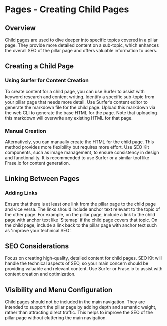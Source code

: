 # Pages - Creating Child Pages

## Overview
Child pages are used to dive deeper into specific topics covered in a pillar page. They provide more detailed content on a sub-topic, which enhances the overall SEO of the pillar page and offers valuable information to users.

## Creating a Child Page

### Using Surfer for Content Creation
To create content for a child page, you can use Surfer to assist with keyword research and content writing. Identify a specific sub-topic from your pillar page that needs more detail. Use Surfer’s content editor to generate the markdown file for the child page. Upload this markdown via the web CLI to generate the base HTML for the page. Note that uploading this markdown will overwrite any existing HTML for that page.

### Manual Creation
Alternatively, you can manually create the HTML for the child page. This method provides more flexibility but requires more effort. Use SEO Kit components, such as image management, to ensure consistency in design and functionality. It is recommended to use Surfer or a similar tool like Frase.io for content generation.

## Linking Between Pages

### Adding Links
Ensure that there is at least one link from the pillar page to the child page and vice versa. The links should include anchor text relevant to the topic of the other page. For example, on the pillar page, include a link to the child page with anchor text like 'Sitemap' if the child page covers that topic. On the child page, include a link back to the pillar page with anchor text such as 'improve your technical SEO'.

## SEO Considerations
Focus on creating high-quality, detailed content for child pages. SEO Kit will handle the technical aspects of SEO, so your main concern should be providing valuable and relevant content. Use Surfer or Frase.io to assist with content creation and optimization.

## Visibility and Menu Configuration
Child pages should not be included in the main navigation. They are intended to support the pillar page by adding depth and semantic weight, rather than attracting direct traffic. This helps to improve the SEO of the pillar page without cluttering the main navigation.
